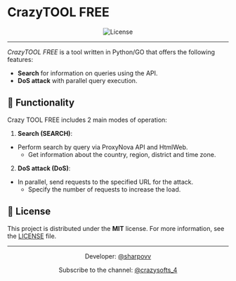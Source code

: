 # CrazyTOOL FREE

<div align="center">
  <img src="https://img.shields.io/badge/License-MIT-green" alt="License">
</div>

---

*CrazyTOOL FREE* is a tool written in Python/GO that offers the following features:

- **Search** for information on queries using the API.
- **DoS attack** with parallel query execution.

## 🚀 Functionality

Crazy TOOL FREE includes 2 main modes of operation:

1. **Search (SEARCH)**:
- Perform search by query via ProxyNova API and HtmlWeb.
   - Get information about the country, region, district and time zone.

2. **DoS attack (DoS)**:
- In parallel, send requests to the specified URL for the attack.
   - Specify the number of requests to increase the load.

## 📄 License

This project is distributed under the **MIT** license. For more information, see the [LICENSE](LICENSE) file.

---

<div align="center">
  <p>Developer: <a href="https://t.me/sharpovv ">@sharpovv</a></p>
  <p>Subscribe to the channel: <a href="https://t.me/crazysofts_4 ">@crazysofts_4</a></p>
</div>
